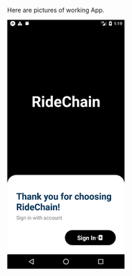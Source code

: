 Here are pictures of working App.

<img src="images/Rider%20Splash%20Screen.png" width="270" height="570">
